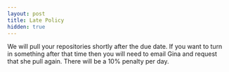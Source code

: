 ```yaml
---
layout: post
title: Late Policy
hidden: true
---
```


We will pull your repositories shortly after the due date.  If you want to turn in something after that time then you will need to email Gina and request that she pull again.  There will be a 10% penalty per day.